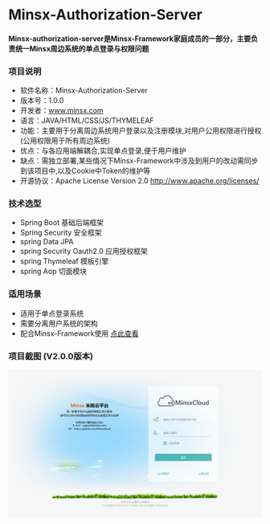 # Minsx-Authorization-Server
#### Minsx-authorization-server是Minsx-Framework家庭成员的一部分，主要负责统一Minsx周边系统的单点登录与权限问题

### 项目说明
+ 软件名称：Minsx-Authorization-Server
+ 版本号：1.0.0
+ 开发者：www.minsx.com
+ 语言：JAVA/HTML/CSS/JS/THYMELEAF
+ 功能：主要用于分离周边系统用户登录以及注册模块,对用户公用权限进行授权(公用权限用于所有周边系统)
+ 优点：与各应用端解耦合,实现单点登录,便于用户维护
+ 缺点：需独立部署,某些情况下Minsx-Framework中涉及到用户的改动需同步到该项目中,以及Cookie中Token的维护等
+ 开源协议：Apache License Version 2.0 http://www.apache.org/licenses/

### 技术选型
+ Spring Boot 基础后端框架
+ Spring Security 安全框架
+ spring Data JPA 
+ spring Security Oauth2.0 应用授权框架
+ spring Thymeleaf 模板引擎
+ spring Aop 切面模块

### 适用场景
+ 适用于单点登录系统
+ 需要分离用户系统的架构
+ 配合Minsx-Framework使用 [点此查看](https://github.com/MinsxCloud/minsx-framework)

### 项目截图 (V2.0.0版本)
![登录](https://raw.githubusercontent.com/MinsxCloud/minsx-authorization-server/master/doc/image/login.png "登录")



